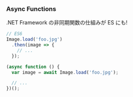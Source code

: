 ### Async Functions

.NET Framework の非同期関数の仕組みが ES にも!

```javascript
// ES6
Image.load('foo.jpg')
  .then(image => {
    // ...
  });
```

```javascript
(async function () {
  var image = await Image.load('foo.jpg');

  // ...
})();
```
